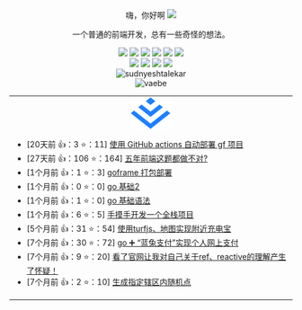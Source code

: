 <div align=center>
嗨，你好啊 <img src="https://github.com/sudnyeshtalekar/sudnyeshtalekar/blob/master/Assets/Hi.gif" width="40px">

一个普通的前端开发，总有一些奇怪的想法。
</div>

<div align="center">
  <img src="https://img.shields.io/badge/-JavaScript-f6da1c?style=flat&logo=javascript&logoColor=white">
  <img src="https://img.shields.io/badge/-TypeScript-2b6dbf?style=flat&logo=typescript&logoColor=white">
  <img src="https://img.shields.io/badge/-Vue-46b882?style=flat&logo=vue.js&logoColor=white">
  <img src="https://img.shields.io/badge/-Node.js-3C873A?style=flat&logo=Node.js&logoColor=white">
  <img src="https://img.shields.io/badge/Golang-1008611?style=flat&logo=go&color=%2376e2ff">
  <img src="https://img.shields.io/badge/Mysql-1008611?style=flat&logo=Mysql&color=%2302758f">
</div>
<div align="center">
  <img src="https://img.shields.io/badge/-Git-ee462c?style=flat&logo=git&logoColor=white">
  <img src="https://img.shields.io/badge/-Github-black?style=flat&logo=github">
  <img src="https://img.shields.io/badge/-Webpack-%232C3A42?style=flat-square&logo=webpack">
  <img src="https://img.shields.io/badge/-ESLint-%234B32C3?style=flat-square&logo=eslint">
</div>


<div align=center>
   <img src="https://komarev.com/ghpvc/?username=vaebe" alt="sudnyeshtalekar" />
</div>
<div align=center>
  <img src="https://github-readme-stats.vercel.app/api?username=vaebe" alt="vaebe" /> 
</div>

<!-- multi-platform-posts start -->
  <table align="center">
      <tr>
        <td align="center" width="800px" valign="top">
          <div align="center"><img src='https://raw.githubusercontent.com/baozouai/multi-platform-posts-action/main/assets/juejin.svg' alt='juejin'/></div>
<ul>
<li align='left'>[20天前 👍：3  ⭐：11]
      <a href="https://juejin.cn/post/7352555529104425012" target="_blank">使用 GitHub actions 自动部署 gf 项目</a>
      </li>
<li align='left'>[27天前 👍：106  ⭐：164]
      <a href="https://juejin.cn/post/7349750846899699764" target="_blank">五年前端这题都做不对?</a>
      </li>
<li align='left'>[1个月前 👍：1  ⭐：3]
      <a href="https://juejin.cn/post/7348474490757054504" target="_blank">goframe 打包部署</a>
      </li>
<li align='left'>[1个月前 👍：0  ⭐：0]
      <a href="https://juejin.cn/post/7345792819754025012" target="_blank">go 基础2</a>
      </li>
<li align='left'>[1个月前 👍：1  ⭐：0]
      <a href="https://juejin.cn/post/7345758899305414708" target="_blank">go 基础语法</a>
      </li>
<li align='left'>[1个月前 👍：6  ⭐：5]
      <a href="https://juejin.cn/post/7345310754470887458" target="_blank">手摸手开发一个全栈项目</a>
      </li>
<li align='left'>[5个月前 👍：31  ⭐：54]
      <a href="https://juejin.cn/post/7295644677742985226" target="_blank">使用turfjs、地图实现附近充电宝</a>
      </li>
<li align='left'>[7个月前 👍：30  ⭐：72]
      <a href="https://juejin.cn/post/7280007090768298040" target="_blank">go ➕ “蓝兔支付”实现个人网上支付</a>
      </li>
<li align='left'>[7个月前 👍：9  ⭐：20]
      <a href="https://juejin.cn/post/7279598329023971384" target="_blank">看了官网让我对自己关于ref、reactive的理解产生了怀疑！</a>
      </li>
<li align='left'>[7个月前 👍：2  ⭐：10]
      <a href="https://juejin.cn/post/7271974618565591097" target="_blank">生成指定辖区内随机点</a>
      </li>
</ul>
        </td>
      </tr>
    </table>
    <!-- multi-platform-posts end -->

